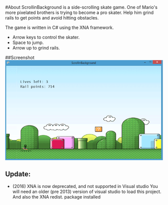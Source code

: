 #About
ScrollinBackground is a side-scrolling skate game.
One of Mario's more pixelated brothers is trying to become a pro skater.
Help him grind rails to get points and avoid hitting obstacles.

The game is written in C# using the XNA framework.

* Arrow keys to control the skater.
* Space to jump.
* Arrow up to grind rails.

##Screenshot
![cAlarm screenshot](https://github.com/studiefredfredrik/ScrollinBackground/blob/master/Arts/gameplay%20shot.png?raw=true)


## Update: 
* (2016) XNA is now deprecated, and not supported in Visual studio
You will need an older (pre 2013) version of visual studio to load this project. And also the XNA redist. package installed

